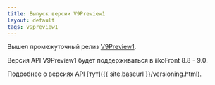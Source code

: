 ```yaml
---
title: Выпуск версии V9Preview1
layout: default
tags: v9preview1
---
```


Вышел промежуточный релиз [V9Preview1](https://www.nuget.org/packages/Resto.Front.Api.V9Preview1).

Версия API V9Preview1 будет поддерживаться в iikoFront 8.8 - 9.0.

Подробнее о версиях API [тут]({{ site.baseurl }}/versioning.html).